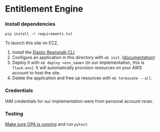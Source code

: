 # Entitlement Engine

### Install dependencies

```
pip install -r requirements.txt
```

To launch this site on EC2,

1. Install the [Elastic Beanstalk CLI](https://docs.aws.amazon.com/elasticbeanstalk/latest/dg/eb-cli3-install.html).
1. Configure an application in this directory with `eb init`. ([documentation](https://docs.aws.amazon.com/elasticbeanstalk/latest/dg/eb-cli3-configuration.html))
1. Deploy it with `eb deploy <env_name>` (in our implementation, this is `flask-env`). It will automatically provision resources on your AWS account to host the site.
1. Delete the application and free up resources with `eb terminate --all`.

### Credentials
IAM credentials for our implementation were from personal account rsrao.

### Testing
[Make sure OPA is running](https://github.ncsu.edu/engr-csc-sdc/2023SpringTeam13-Live-Oak-Bank/tree/main/opa) and run `pytest`.
